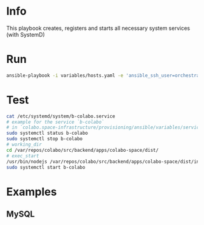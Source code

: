 # Info

This playbook creates, registers and starts all necessary system services (with SystemD)

# Run

```sh
ansible-playbook -i variables/hosts.yaml -e 'ansible_ssh_user=orchestrator' --private-key ~/.ssh/orchestration-iaas-no.pem --extra-vars '{"active_hosts_groups": ["litterra"]}' playbooks/services.yml
```

# Test

```sh
cat /etc/systemd/system/b-colabo.service
# example for the service `b-colabo` 
# in `colabo.space-infrastructure/provisioning/ansible/variables/services-list.json`
sudo systemctl status b-colabo
sudo systemctl stop b-colabo
# working_dir
cd /var/repos/colabo/src/backend/apps/colabo-space/dist/
# exec_start
/usr/bin/nodejs /var/repos/colabo/src/backend/apps/colabo-space/dist/index.js 8001
sudo systemctl start b-colabo
```

# Examples

## MySQL

```json
```
